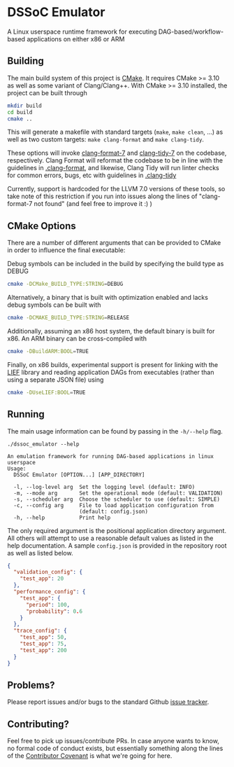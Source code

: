 # DSSoC Emulator
A Linux userspace runtime framework for executing DAG-based/workflow-based applications on either x86 or ARM

## Building
The main build system of this project is [CMake](https://cmake.org/). 
It requires CMake >= 3.10 as well as some variant of Clang/Clang++.
With CMake >= 3.10 installed, the project can be built through
```bash
mkdir build
cd build
cmake ..
```

This will generate a makefile with standard targets (`make`, `make clean`, ...) as well as two custom targets: `make clang-format` and `make clang-tidy`.

These options will invoke [clang-format-7](https://releases.llvm.org/7.0.0/tools/clang/docs/ClangFormat.html) and [clang-tidy-7](https://releases.llvm.org/7.0.0/tools/clang/tools/extra/docs/clang-tidy/index.html) on the codebase, respectively.
Clang Format will reformat the codebase to be in line with the guidelines in [.clang-format](.clang-format), and likewise, Clang Tidy will run linter checks for common errors, bugs, etc with guidelines in [.clang-tidy](.clang-tidy)

Currently, support is hardcoded for the LLVM 7.0 versions of these tools, so take note of this restriction if you run into issues along the lines of "clang-format-7 not found" (and feel free to improve it :) )

## CMake Options
There are a number of different arguments that can be provided to CMake in order to influence the final executable:

Debug symbols can be included in the build by specifying the build type as DEBUG
```bash
cmake -DCMake_BUILD_TYPE:STRING=DEBUG
```

Alternatively, a binary that is built with optimization enabled and lacks debug symbols can be built with
```bash
cmake -DCMAKE_BUILD_TYPE:STRING=RELEASE
```

Additionally, assuming an x86 host system, the default binary is built for x86. An ARM binary can be cross-compiled with 
```bash
cmake -DBuildARM:BOOL=TRUE
```

Finally, on x86 builds, experimental support is present for linking with the [LIEF](https://lief.quarkslab.com/) library and reading application DAGs from executables (rather than using a separate JSON file) using
```bash
cmake -DUseLIEF:BOOL=TRUE
```

## Running

The main usage information can be found by passing in the `-h/--help` flag.

```
./dssoc_emulator --help

An emulation framework for running DAG-based applications in linux userspace
Usage:
  DSSoC Emulator [OPTION...] [APP_DIRECTORY]

  -l, --log-level arg  Set the logging level (default: INFO)
  -m, --mode arg       Set the operational mode (default: VALIDATION)
  -s, --scheduler arg  Choose the scheduler to use (default: SIMPLE)
  -c, --config arg     File to load application configuration from 
                       (default: config.json)
  -h, --help           Print help
```

The only required argument is the positional application directory argument.
All others will attempt to use a reasonable default values as listed in the help documentation.
A sample `config.json` is provided in the repository root as well as listed below.

```json
{
  "validation_config": {
    "test_app": 20
  },
  "performance_config": {
    "test_app": {
      "period": 100,
      "probability": 0.6
    }
  },
  "trace_config": {
    "test_app": 50,
    "test_app": 75,
    "test_app": 200
  }
}
```

## Problems?

Please report issues and/or bugs to the standard Github [issue tracker](https://github.com/mackncheesiest/DSSoCEmulator/issues).

## Contributing?

Feel free to pick up issues/contribute PRs.
In case anyone wants to know, no formal code of conduct exists, but essentially something along the lines of the [Contributor Covenant](https://www.contributor-covenant.org) is what we're going for here.